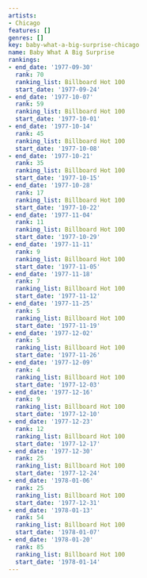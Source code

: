 ```yaml
---
artists:
- Chicago
features: []
genres: []
key: baby-what-a-big-surprise-chicago
name: Baby What A Big Surprise
rankings:
- end_date: '1977-09-30'
  rank: 70
  ranking_list: Billboard Hot 100
  start_date: '1977-09-24'
- end_date: '1977-10-07'
  rank: 59
  ranking_list: Billboard Hot 100
  start_date: '1977-10-01'
- end_date: '1977-10-14'
  rank: 45
  ranking_list: Billboard Hot 100
  start_date: '1977-10-08'
- end_date: '1977-10-21'
  rank: 35
  ranking_list: Billboard Hot 100
  start_date: '1977-10-15'
- end_date: '1977-10-28'
  rank: 17
  ranking_list: Billboard Hot 100
  start_date: '1977-10-22'
- end_date: '1977-11-04'
  rank: 11
  ranking_list: Billboard Hot 100
  start_date: '1977-10-29'
- end_date: '1977-11-11'
  rank: 9
  ranking_list: Billboard Hot 100
  start_date: '1977-11-05'
- end_date: '1977-11-18'
  rank: 7
  ranking_list: Billboard Hot 100
  start_date: '1977-11-12'
- end_date: '1977-11-25'
  rank: 5
  ranking_list: Billboard Hot 100
  start_date: '1977-11-19'
- end_date: '1977-12-02'
  rank: 5
  ranking_list: Billboard Hot 100
  start_date: '1977-11-26'
- end_date: '1977-12-09'
  rank: 4
  ranking_list: Billboard Hot 100
  start_date: '1977-12-03'
- end_date: '1977-12-16'
  rank: 9
  ranking_list: Billboard Hot 100
  start_date: '1977-12-10'
- end_date: '1977-12-23'
  rank: 12
  ranking_list: Billboard Hot 100
  start_date: '1977-12-17'
- end_date: '1977-12-30'
  rank: 25
  ranking_list: Billboard Hot 100
  start_date: '1977-12-24'
- end_date: '1978-01-06'
  rank: 25
  ranking_list: Billboard Hot 100
  start_date: '1977-12-31'
- end_date: '1978-01-13'
  rank: 54
  ranking_list: Billboard Hot 100
  start_date: '1978-01-07'
- end_date: '1978-01-20'
  rank: 85
  ranking_list: Billboard Hot 100
  start_date: '1978-01-14'
---
```


